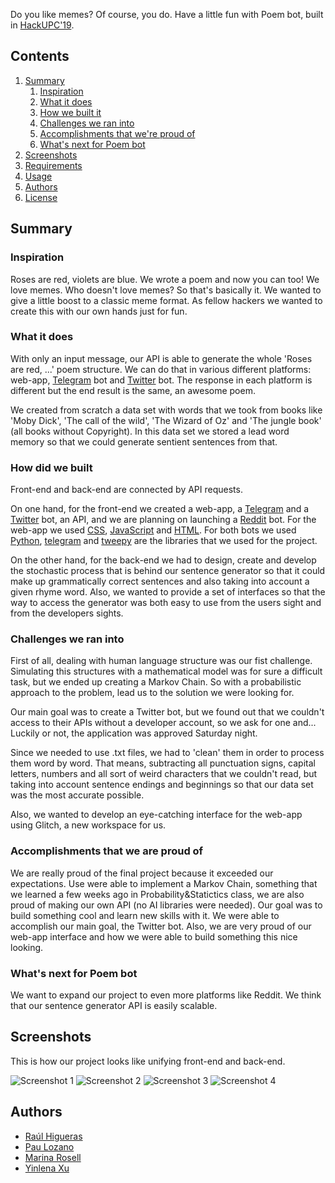 Do you like memes? Of course, you do. Have a little fun with Poem bot, built in [HackUPC'19](https://hackupc.com/).

## Contents

1. [Summary](#Summary)
    1. [Inspiration](#inspiration)
    2. [What it does](#what-it-does)
    3. [How we built it](#how-we-built-it)
    4. [Challenges we ran into](#challenges-we-ran-into)
    5. [Accomplishments that we're proud of](#accomplishments-that-were-proud-of)
    6. [What's next for Poem bot](#whats-next-for-git-inspect)
2. [Screenshots](#screenshots)
3. [Requirements](#requirements)
4. [Usage](#usage)
5. [Authors](#authors)
6. [License](#license)

## Summary

### Inspiration

Roses are red, violets are blue. We wrote a poem and now you can too!
We love memes. Who doesn't love memes?
So that's basically it. We wanted to give a little boost to a classic meme format. As fellow hackers we wanted to create this with our own hands just for fun.

### What it does

With only an input message, our API is able to generate the whole 'Roses are red, ...' poem structure. We can do that in various different platforms: web-app, [Telegram](https://web.telegram.org) bot and [Twitter](https://twitter.com) bot. The response in each platform is different but the end result is the same, an awesome poem.

We created from scratch a data set with words that we took from books like 'Moby Dick', 'The call of the wild', 'The Wizard of Oz' and 'The jungle book' (all books without Copyright). In this data set we stored a lead word memory so that we could generate sentient sentences from that.

### How did we built

Front-end and back-end are connected by API requests.

On one hand, for the front-end we created a web-app, a [Telegram](https://web.telegram.org) and a [Twitter](https://twitter.com) bot, an API, and we are planning on launching a [Reddit](https://www.reddit.com/) bot. For the web-app we used [CSS](https://www.w3.org/Style/CSS/), [JavaScript](https://developer.mozilla.org/es/docs/Web/JavaScript) and [HTML](https://html.spec.whatwg.org/multipage/). For both bots we used [Python](https://www.python.org/), [telegram](https://github.com/python-telegram-bot/python-telegram-bot) and [tweepy](https://www.tweepy.org/) are the libraries that we used for the project.

On the other hand, for the back-end we had to design, create and develop the stochastic process that is behind our sentence generator so that it could make up grammatically correct sentences and also taking into account a given rhyme word. Also, we wanted to provide a set of interfaces so that the way to access the generator was both easy to use from the users sight and from the developers sights.

### Challenges we ran into

First of all, dealing with human language structure was our fist challenge. Simulating this structures with a mathematical model was for sure a difficult task, but we ended up creating a Markov Chain. So with a probabilistic approach to the problem, lead us to the solution we were looking for.

Our main goal was to create a Twitter bot, but we found out that we couldn't access to their APIs without a developer account, so we ask for one and... Luckily or not, the application was approved Saturday night.

Since we needed to use .txt files, we had to 'clean' them in order to process them word by word. That means, subtracting all punctuation signs, capital letters, numbers and all sort of weird characters that we couldn't read, but taking into account sentence endings and beginnings so that our data set was the most accurate possible.

Also, we wanted to develop an eye-catching interface for the web-app using Glitch, a new workspace for us.

### Accomplishments that we are proud of

We are really proud of the final project because it exceeded our expectations. Use were able to implement a Markov Chain, something that we learned a few weeks ago in Probability&Statictics class, we are also proud of making our own API (no AI libraries were needed). Our goal was to build something cool and learn new skills with it. We were able to accomplish our main goal, the Twitter bot. Also, we are very proud of our web-app interface and how we were able to build something this nice looking.

### What's next for Poem bot

We want to expand our project to even more platforms like Reddit. We think that our sentence generator API is easily scalable.

## Screenshots

This is how our project looks like unifying front-end and back-end.

![Screenshot 1]()
![Screenshot 2]()
![Screenshot 3]()
![Screenshot 4]()

## Authors

- [Raúl Higueras](https://github.com/raulhigueras)
- [Pau Lozano](https://github.com/driux)
- [Marina Rosell](https://github.com/marinarosell)
- [Yinlena Xu](https://github.com/lenadoufu)
